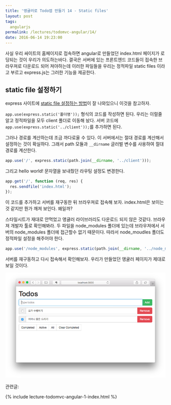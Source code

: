 ```yaml
---
title: '앵귤러로 Todo앱 만들기 14 - Static files'
layout: post
tags:
  angularjs
permalink: /lectures/todomvc-angular/14/
date: 2016-06-14 19:23:00
---
```


사실 우리 싸이트의 홈페이지로 접속하면 angular로 만들었던 index.html 페이지가 로딩되는 것이 우리가 의도하는바다.
결국은 서버에 있는 프론트엔드 코드들이 접속한 브라우져로 다운로드 되어 져야하는데
이러한 파일들을 우리는 정적파일 static files 이라고 부르고 express.js는 그러한 기능을 제공한다.

## static file 설정하기

express 사이트에 [static file 설정하는 방법](http://expressjs.com/en/starter/static-files.html)이 잘 나와있으니 이것을 참고하자.

`app.use(express.static('폴더명'));` 형식의 코드를 작성하면 된다.
우리는 이럴줄 알고 정적파일을 모두 client 폴더로 이동해 놨다.
서버 코드에 `app.use(express.static('../client'));`를 추가하면 된다.

그러나 경로를 계산하는데 조금 까다로울 수 있다.
이 서버에서는 절대 경로를 계산해서 설정하는 것이 확실하다.
그래서 path 모듈과 `__dirname` 글러벌 변수를 사용하여 절대 경로를 계산한다.

```javascript
app.use('/', express.static(path.join(__dirname, '../client')));
```

그리고 hello world! 문자열을 보내줬던 라우팅 설정도 변경한다.

```javascript
app.get('/', function (req, res) {
  res.sendfile('index.html');
});
```

이 코드를 추가하고 서버를 재구동한 뒤 브라우져로 접속해 보자.
index.html은 보이는것 같지만 뭔가 깨져 보인다.
왜일까?

스타일시트가 재대로 안먹었고 앵귤러 라이브러리도 다운로드 되지 않은 것같다.
브라우져 개발자 툴로 확인해봐라.
두 파일을 node_modules 폴더에 있는데 브라우져에서 서버의 node_modules 폴더에 접근할수 없기 때문이다.
따라서 node_moudles 폴더도 정적파일 설정을 해주어야 한다.

```javascript
app.use('/node_modules', express.static(path.join(__dirname, '../node_modules')));
```

서버를 재구동하고 다시 접속해서 확인해보자.
우리가 만들었던 앵귤러 페이지가 제대로 보일 것이다.

![](/assets/imgs/2016/lecture-todomvc-angular-14-result1.png)



관련글:

{% include lecture-todomvc-angular-1-index.html %}

